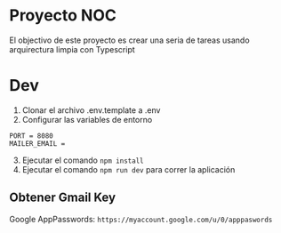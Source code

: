 # Proyecto NOC

El objectivo de este proyecto es crear una seria de tareas usando arquirectura limpia con Typescript

# Dev
1. Clonar el archivo .env.template a .env
2. Configurar las variables de entorno

```
PORT = 8080
MAILER_EMAIL = 

```
3. Ejecutar el comando ```npm install```
4. Ejecutar el comando ```npm run dev``` para correr la aplicación

## Obtener Gmail Key
Google AppPasswords: ```https://myaccount.google.com/u/0/apppaswords```